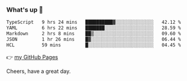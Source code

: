 ### What's up 👋

<!--START_SECTION:waka-->

```txt
TypeScript   9 hrs 24 mins   ██████████▓░░░░░░░░░░░░░░   42.12 %
YAML         6 hrs 22 mins   ███████░░░░░░░░░░░░░░░░░░   28.59 %
Markdown     2 hrs 8 mins    ██▒░░░░░░░░░░░░░░░░░░░░░░   09.60 %
JSON         1 hr 26 mins    █▓░░░░░░░░░░░░░░░░░░░░░░░   06.44 %
HCL          59 mins         █░░░░░░░░░░░░░░░░░░░░░░░░   04.45 %
```

<!--END_SECTION:waka-->

👉 [my GitHub Pages](https://ykzhukian.github.io)

Cheers, have a great day.

